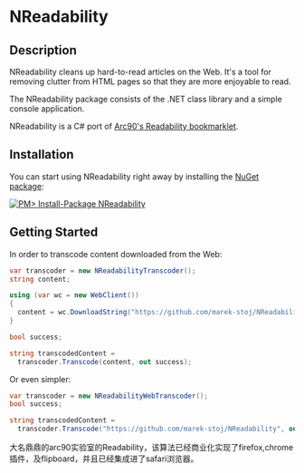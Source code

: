 NReadability
======================

Description
----------------------

NReadability cleans up hard-to-read articles on the Web. It's a tool for
removing clutter from HTML pages so that they are more enjoyable to read.

The NReadability package consists of the .NET class library and a simple
console application.

NReadability is a C# port of [Arc90's Readability bookmarklet][1].

Installation
----------------------

You can start using NReadability right away by installing the [NuGet package](https://nuget.org/packages/NReadability):

[![PM&gt; Install-Package NReadability](https://lh3.googleusercontent.com/-bsUDZO-sRCs/T2TxZin09xI/AAAAAAAAB-4/xJWvan1K-T8/s800/nreadability-nuget-flair.png)](https://nuget.org/packages/NReadability)

Getting Started
----------------------

In order to transcode content downloaded from the Web:

```c#
var transcoder = new NReadabilityTranscoder();
string content;

using (var wc = new WebClient())
{
  content = wc.DownloadString("https://github.com/marek-stoj/NReadability");
}

bool success;

string transcodedContent =
  transcoder.Transcode(content, out success);
```

Or even simpler:

```c#
var transcoder = new NReadabilityWebTranscoder();
bool success;

string transcodedContent =
  transcoder.Transcode("https://github.com/marek-stoj/NReadability", out success);
```

大名鼎鼎的arc90实验室的Readability，该算法已经商业化实现了firefox,chrome插件，及flipboard，并且已经集成进了safari浏览器。

[1]: http://lab.arc90.com/experiments/readability/
